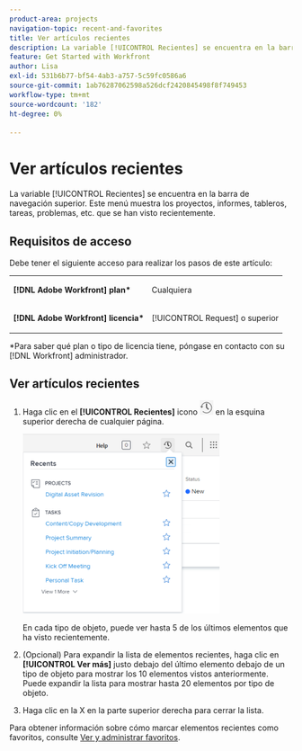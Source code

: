 ```yaml
---
product-area: projects
navigation-topic: recent-and-favorites
title: Ver artículos recientes
description: La variable [!UICONTROL Recientes] se encuentra en la barra de navegación superior. Este menú muestra los proyectos, informes, tableros, tareas, problemas, etc. que se han visto recientemente.
feature: Get Started with Workfront
author: Lisa
exl-id: 531b6b77-bf54-4ab3-a757-5c59fc0586a6
source-git-commit: 1ab76287062598a526dcf2420845498f8f749453
workflow-type: tm+mt
source-wordcount: '182'
ht-degree: 0%

---
```


# Ver artículos recientes

La variable [!UICONTROL Recientes] se encuentra en la barra de navegación superior. Este menú muestra los proyectos, informes, tableros, tareas, problemas, etc. que se han visto recientemente.

## Requisitos de acceso

Debe tener el siguiente acceso para realizar los pasos de este artículo:

<table style="table-layout:auto"> 
 <col> 
 </col> 
 <col> 
 </col> 
 <tbody> 
  <tr> 
   <td role="rowheader"><strong>[!DNL Adobe Workfront] plan*</strong></td> 
   <td> <p>Cualquiera</p> </td> 
  </tr> 
  <tr> 
   <td role="rowheader"><strong>[!DNL Adobe Workfront] licencia*</strong></td> 
   <td> <p>[!UICONTROL Request] o superior</p> </td> 
  </tr> 
 </tbody> 
</table>

&#42;Para saber qué plan o tipo de licencia tiene, póngase en contacto con su [!DNL Workfront] administrador.

## Ver artículos recientes

1. Haga clic en el **[!UICONTROL Recientes]** icono ![[!UICONTROL Recientes]](assets/recents-icon-40x43.png) en la esquina superior derecha de cualquier página.

   ![Lista de recientes](assets/recents-list-2022-350x319.png)

   En cada tipo de objeto, puede ver hasta 5 de los últimos elementos que ha visto recientemente.

1. (Opcional) Para expandir la lista de elementos recientes, haga clic en **[!UICONTROL Ver más]** justo debajo del último elemento debajo de un tipo de objeto para mostrar los 10 elementos vistos anteriormente. Puede expandir la lista para mostrar hasta 20 elementos por tipo de objeto.
1. Haga clic en la X en la parte superior derecha para cerrar la lista.

Para obtener información sobre cómo marcar elementos recientes como favoritos, consulte [Ver y administrar favoritos](../../../workfront-basics/navigate-workfront/recent-and-favorites/view-and-manage-favorites.md).
